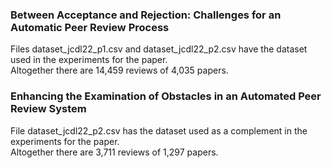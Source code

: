 ### Between Acceptance and Rejection: Challenges for an Automatic Peer Review Process
Files dataset_jcdl22_p1.csv and dataset_jcdl22_p2.csv have the dataset used in the experiments for the paper.<br />
Altogether there are 14,459 reviews of 4,035 papers.

### Enhancing the Examination of Obstacles in an Automated Peer Review System
File dataset_jcdl22_p2.csv has the dataset used as a complement in the experiments for the paper.<br />
Altogether there are 3,711 reviews of 1,297 papers.

